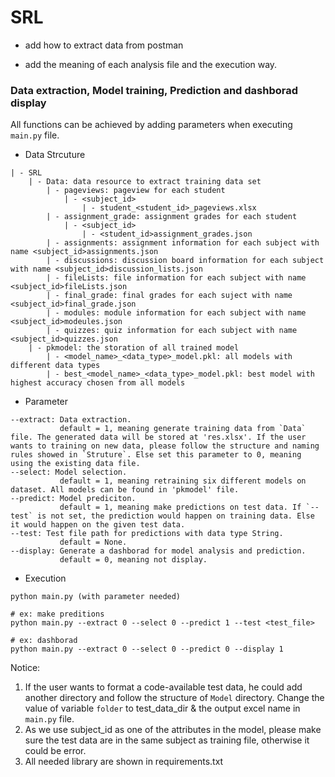 # SRL
- add
how to extract data from postman

- add
the meaning of each analysis file and the execution way.
    
### Data extraction, Model training, Prediction and dashborad display

All functions can be achieved by adding parameters when executing `main.py` file.
- Data Strcuture
```
| - SRL
    | - Data: data resource to extract training data set
        | - pageviews: pageview for each student
            | - <subject_id>
                | - student_<student_id>_pageviews.xlsx
        | - assignment_grade: assignment grades for each student
            | - <subject_id>
                | - <student_id>assignment_grades.json
        | - assignments: assignment information for each subject with name <subject_id>assignments.json
        | - discussions: discussion board information for each subject with name <subject_id>discussion_lists.json
        | - fileLists: file information for each subject with name <subject_id>fileLists.json
        | - final_grade: final grades for each suject with name <subject_id>final_grade.json
        | - modules: module information for each subject with name <subject_id>modeules.json
        | - quizzes: quiz information for each subject with name <subject_id>quizzes.json
    | - pkmodel: the storation of all trained model
        | - <model_name>_<data_type>_model.pkl: all models with different data types
        | - best_<model_name>_<data_type>_model.pkl: best model with highest accuracy chosen from all models
```

- Parameter
```
--extract: Data extraction. 
           default = 1, meaning generate training data from `Data` file. The generated data will be stored at 'res.xlsx'. If the user wants to training on new data, please follow the structure and naming rules showed in `Struture`. Else set this parameter to 0, meaning using the existing data file.
--select: Model selection. 
           default = 1, meaning retraining six different models on dataset. All models can be found in 'pkmodel' file.
--predict: Model prediciton. 
           default = 1, meaning make predictions on test data. If `--test` is not set, the prediction would happen on training data. Else it would happen on the given test data.
--test: Test file path for predictions with data type String. 
           default = None.
--display: Generate a dashborad for model analysis and prediction. 
           default = 0, meaning not display.
```

- Execution
```
python main.py (with parameter needed)

# ex: make preditions
python main.py --extract 0 --select 0 --predict 1 --test <test_file>

# ex: dashborad
python main.py --extract 0 --select 0 --predict 0 --display 1
```

Notice: 
1. If the user wants to format a code-available test data, he could add another directory and follow the structure of `Model` directory. Change the value of variable `folder` to test_data_dir & the output excel name in `main.py` file.
2. As we use subject_id as one of the attributes in the model, please make sure the test data are in the same subject as training file, otherwise it could be error.
3. All needed library are shown in requirements.txt

